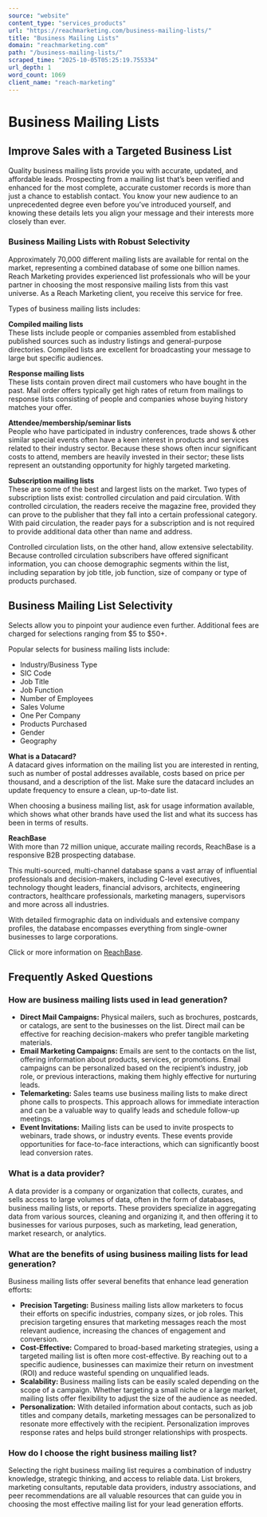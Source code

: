 ```yaml
---
source: "website"
content_type: "services_products"
url: "https://reachmarketing.com/business-mailing-lists/"
title: "Business Mailing Lists"
domain: "reachmarketing.com"
path: "/business-mailing-lists/"
scraped_time: "2025-10-05T05:25:19.755334"
url_depth: 1
word_count: 1069
client_name: "reach-marketing"
---
```


# Business Mailing Lists

## Improve Sales with a Targeted Business List

Quality business mailing lists provide you with accurate, updated, and affordable leads. Prospecting from a mailing list that’s been verified and enhanced for the most complete, accurate customer records is more than just a chance to establish contact. You know your new audience to an unprecedented degree even before you’ve introduced yourself, and knowing these details lets you align your message and their interests more closely than ever.

### Business Mailing Lists with Robust Selectivity

Approximately 70,000 different mailing lists are available for rental on the market, representing a combined database of some one billion names. Reach Marketing provides experienced list professionals who will be your partner in choosing the most responsive mailing lists from this vast universe. As a Reach Marketing client, you receive this service for free.

Types of business mailing lists includes:

**Compiled mailing lists**  
These lists include people or companies assembled from established published sources such as industry listings and general-purpose directories. Compiled lists are excellent for broadcasting your message to large but specific audiences.

**Response mailing lists**  
These lists contain proven direct mail customers who have bought in the past. Mail order offers typically get high rates of return from mailings to response lists consisting of people and companies whose buying history matches your offer.

**Attendee/membership/seminar lists**  
People who have participated in industry conferences, trade shows & other similar special events often have a keen interest in products and services related to their industry sector. Because these shows often incur significant costs to attend, members are heavily invested in their sector; these lists represent an outstanding opportunity for highly targeted marketing.

**Subscription mailing lists**  
These are some of the best and largest lists on the market. Two types of subscription lists exist: controlled circulation and paid circulation. With controlled circulation, the readers receive the magazine free, provided they can prove to the publisher that they fall into a certain professional category. With paid circulation, the reader pays for a subscription and is not required to provide additional data other than name and address.

Controlled circulation lists, on the other hand, allow extensive selectability. Because controlled circulation subscribers have offered significant information, you can choose demographic segments within the list, including separation by job title, job function, size of company or type of products purchased.

## Business Mailing List Selectivity

Selects allow you to pinpoint your audience even further. Additional fees are charged for selections ranging from $5 to $50+.

Popular selects for business mailing lists include:

- Industry/Business Type  
- SIC Code  
- Job Title  
- Job Function  
- Number of Employees  
- Sales Volume  
- One Per Company  
- Products Purchased  
- Gender  
- Geography

**What is a Datacard?**  
A datacard gives information on the mailing list you are interested in renting, such as number of postal addresses available, costs based on price per thousand, and a description of the list. Make sure the datacard includes an update frequency to ensure a clean, up-to-date list.

When choosing a business mailing list, ask for usage information available, which shows what other brands have used the list and what its success has been in terms of results.

**ReachBase**  
With more than 72 million unique, accurate mailing records, ReachBase is a responsive B2B prospecting database.

This multi-sourced, multi-channel database spans a vast array of influential professionals and decision-makers, including C-level executives, technology thought leaders, financial advisors, architects, engineering contractors, healthcare professionals, marketing managers, supervisors and more across all industries.

With detailed firmographic data on individuals and extensive company profiles, the database encompasses everything from single-owner businesses to large corporations.

Click or more information on [ReachBase](https://reachmarketing.com/reachbase/).

## Frequently Asked Questions

### How are business mailing lists used in lead generation?

- **Direct Mail Campaigns:** Physical mailers, such as brochures, postcards, or catalogs, are sent to the businesses on the list. Direct mail can be effective for reaching decision-makers who prefer tangible marketing materials.
- **Email Marketing Campaigns:** Emails are sent to the contacts on the list, offering information about products, services, or promotions. Email campaigns can be personalized based on the recipient’s industry, job role, or previous interactions, making them highly effective for nurturing leads.
- **Telemarketing:** Sales teams use business mailing lists to make direct phone calls to prospects. This approach allows for immediate interaction and can be a valuable way to qualify leads and schedule follow-up meetings.
- **Event Invitations:** Mailing lists can be used to invite prospects to webinars, trade shows, or industry events. These events provide opportunities for face-to-face interactions, which can significantly boost lead conversion rates.

### What is a data provider?

A data provider is a company or organization that collects, curates, and sells access to large volumes of data, often in the form of databases, business mailing lists, or reports. These providers specialize in aggregating data from various sources, cleaning and organizing it, and then offering it to businesses for various purposes, such as marketing, lead generation, market research, or analytics.

### What are the benefits of using business mailing lists for lead generation?

Business mailing lists offer several benefits that enhance lead generation efforts:

- **Precision Targeting:** Business mailing lists allow marketers to focus their efforts on specific industries, company sizes, or job roles. This precision targeting ensures that marketing messages reach the most relevant audience, increasing the chances of engagement and conversion.
- **Cost-Effective:** Compared to broad-based marketing strategies, using a targeted mailing list is often more cost-effective. By reaching out to a specific audience, businesses can maximize their return on investment (ROI) and reduce wasteful spending on unqualified leads.
- **Scalability:** Business mailing lists can be easily scaled depending on the scope of a campaign. Whether targeting a small niche or a large market, mailing lists offer flexibility to adjust the size of the audience as needed.
- **Personalization:** With detailed information about contacts, such as job titles and company details, marketing messages can be personalized to resonate more effectively with the recipient. Personalization improves response rates and helps build stronger relationships with prospects.

### How do I choose the right business mailing list?

Selecting the right business mailing list requires a combination of industry knowledge, strategic thinking, and access to reliable data. List brokers, marketing consultants, reputable data providers, industry associations, and peer recommendations are all valuable resources that can guide you in choosing the most effective mailing list for your lead generation efforts.